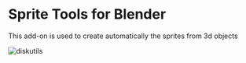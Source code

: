 # Sprite Tools for Blender

This add-on is used to create automatically the sprites from 3d objects

![diskutils](https://github.com/rmerkushin/blender-spritetools/blob/master/screen.png)
